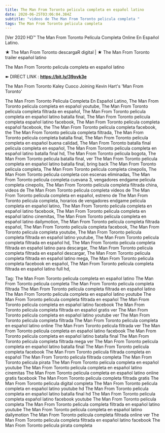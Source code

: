 ```yaml
---
title: The Man From Toronto pelicula completa en español latino
date: 2020-06-25T03:06:04.384Z
subtitle: "videos de The Man From Toronto pelicula completa "
tags: The Man From Toronto pelicula completa
---
```

[Ver 2020 HD™ The Man From Toronto Película Completa Online En Español Latino.

★ The Man From Toronto descargaR digital | ★ The Man From Toronto trailer español latino

The Man From Toronto pelicula completa en español latino

➽ DIRECT LINK : **<https://bit.ly/39ovk3e>**

The Man From Toronto
Kaley Cuoco Joining Kevin Hart's 'Man From Toronto'

The Man From Toronto Pelicula Completa En Español Latino, The Man From Toronto pelicula completa en español youtube, The Man From Toronto pelicula completa filtrada en español, The Man From Toronto pelicula completa en español latino batalla final, The Man From Toronto pelicula completa español latino facebook, The Man From Toronto pelicula completa español facebook, the The Man From Toronto pelicula completa facebook, the The Man From Toronto pelicula completa filtrada, The Man From Toronto pelicula completa batalla final, The Man From Toronto pelicula completa en español buena calidad, The Man From Toronto batalla final pelicula completa en español, The Man From Toronto pelicula completa en español latino batalla final hd, The Man From Toronto pelicula bogota, The Man From Toronto pelicula batalla final, ver The Man From Toronto pelicula completa en español latino batalla final, bring back The Man From Toronto pelicula completa, The Man From Toronto pelicula completa cinepolis, The Man From Toronto pelicula completa con escenas eliminadas, The Man From Toronto pelicula completa cuevana 3, vengadores endgame pelicula completa cinepolis, The Man From Toronto pelicula completa filtrada china,
videos de The Man From Toronto pelicula completa 
videos de The Man From Toronto pelicula completa en español, estreno de The Man From Toronto pelicula completa, horarios de vengadores endgame pelicula completa en español latino, The Man From Toronto pelicula completa en español latino facebook, The Man From Toronto pelicula completa en español latino cinemitas, The Man From Toronto pelicula completa en español latino dailymotion, The Man From Toronto pelicula completa filtrada español, The Man From Toronto pelicula completa facebook, The Man From Toronto pelicula completa youtube, The Man From Toronto pelicula completa filtrada en español latino youtube, The Man From Toronto pelicula completa filtrada en español hd, The Man From Toronto pelicula completa filtrada en español latino para descargar, The Man From Toronto pelicula completa filtrada en español descargar, The Man From Toronto pelicula completa filtrada en español latino mega, The Man From Toronto pelicula completa facebook en español, The Man From Toronto pelicula completa filtrada en español latino full hd,

Tag:
The Man From Toronto pelicula completa en español latino
The Man From Toronto pelicula completa
The Man From Toronto pelicula completa filtrada
The Man From Toronto pelicula completa filtrada en español latino
The Man From Toronto pelicula completa en español latino youtube
The Man From Toronto pelicula completa filtrada en español
The Man From Toronto pelicula completa en español latino facebook
The Man From Toronto pelicula completa filtrada en español gratis
ver The Man From Toronto pelicula completa en español latino youtube
ver The Man From Toronto pelicula completa filtrada
The Man From Toronto pelicula completa en español latino online
The Man From Toronto pelicula filtrada
ver The Man From Toronto pelicula completa en español latino facebook
The Man From Toronto pelicula completa en español latino batalla final
The Man From Toronto pelicula completa filtrada mega
ver The Man From Toronto pelicula completa en español latino batalla final
The Man From Toronto pelicula completa facebook
The Man From Toronto pelicula filtrada completa en español
The Man From Toronto pelicula filtrada completa
The Man From Toronto pelicula pirata
The Man From Toronto pelicula completa en español youtube
The Man From Toronto pelicula completa en español latino cinemitas
The Man From Toronto pelicula completa en español latino online gratis facebook
The Man From Toronto pelicula completa filtrada gratis
The Man From Toronto pelicula digital completa
The Man From Toronto pelicula completa en español latino youtube hd
The Man From Toronto pelicula completa en español latino batalla final hd
The Man From Toronto pelicula completa español latino facebook
youtube The Man From Toronto pelicula completa
The Man From Toronto pelicula completa filtrada en español latino youtube
The Man From Toronto pelicula completa en español latino dailymotion
The Man From Toronto pelicula completa filtrada online
ver The Man From Toronto pelicula completa filtrada en español latino facebook
The Man From Toronto pelicula pirata completa